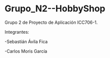 # Grupo_N2--HobbyShop
Grupo 2 de Proyecto de Aplicación ICC706-1.

Integrantes:

-Sebastián Ávila Fica

-Carlos Moris García
